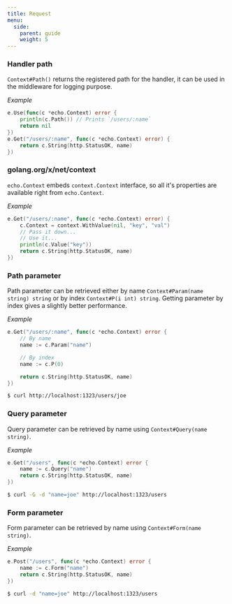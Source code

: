 ```yaml
---
title: Request
menu:
  side:
    parent: guide
    weight: 5
---
```


### Handler path

`Context#Path()` returns the registered path for the handler, it can be used in the
middleware for logging purpose.

*Example*

```go
e.Use(func(c *echo.Context) error {
    println(c.Path()) // Prints `/users/:name`
    return nil
})
e.Get("/users/:name", func(c *echo.Context) error) {
    return c.String(http.StatusOK, name)
})
```

### golang.org/x/net/context

`echo.Context` embeds `context.Context` interface, so all it's properties
are available right from `echo.Context`.

*Example*

```go
e.Get("/users/:name", func(c *echo.Context) error) {
    c.Context = context.WithValue(nil, "key", "val")
    // Pass it down...
    // Use it...
    println(c.Value("key"))
    return c.String(http.StatusOK, name)
})
```

### Path parameter

Path parameter can be retrieved either by name `Context#Param(name string) string`
or by index `Context#P(i int) string`. Getting parameter by index gives a slightly
better performance.

*Example*

```go
e.Get("/users/:name", func(c *echo.Context) error {
	// By name
	name := c.Param("name")

	// By index
	name := c.P(0)

	return c.String(http.StatusOK, name)
})
```

```sh
$ curl http://localhost:1323/users/joe
```

### Query parameter

Query parameter can be retrieved by name using `Context#Query(name string)`.

*Example*

```go
e.Get("/users", func(c *echo.Context) error {
	name := c.Query("name")
	return c.String(http.StatusOK, name)
})
```

```sh
$ curl -G -d "name=joe" http://localhost:1323/users
```

### Form parameter

Form parameter can be retrieved by name using `Context#Form(name string)`.

*Example*

```go
e.Post("/users", func(c *echo.Context) error {
	name := c.Form("name")
	return c.String(http.StatusOK, name)
})
```

```sh
$ curl -d "name=joe" http://localhost:1323/users
```
